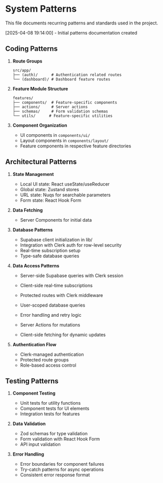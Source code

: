 # System Patterns

This file documents recurring patterns and standards used in the project.

[2025-04-08 19:14:00] - Initial patterns documentation created

## Coding Patterns

1. **Route Groups**
   ```plaintext
   src/app/
   ├── (auth)/      # Authentication related routes
   └── (dashboard)/ # Dashboard feature routes
   ```

2. **Feature Module Structure**
   ```plaintext
   features/
   ├── components/  # Feature-specific components
   ├── actions/     # Server actions
   ├── schemas/     # Form validation schemas
   └── utils/      # Feature-specific utilities
   ```

3. **Component Organization**
   - UI components in `components/ui/`
   - Layout components in `components/layout/`
   - Feature components in respective feature directories

## Architectural Patterns

1. **State Management**
   - Local UI state: React useState/useReducer
   - Global state: Zustand stores
   - URL state: Nuqs for searchable parameters
   - Form state: React Hook Form

2. **Data Fetching**
   - Server Components for initial data

4. **Database Patterns**
   - Supabase client initialization in lib/
   - Integration with Clerk auth for row-level security
   - Real-time subscription setup
   - Type-safe database queries

5. **Data Access Patterns**
   - Server-side Supabase queries with Clerk session
   - Client-side real-time subscriptions
   - Protected routes with Clerk middleware
   - User-scoped database queries
   - Error handling and retry logic

   - Server Actions for mutations
   - Client-side fetching for dynamic updates

3. **Authentication Flow**
   - Clerk-managed authentication
   - Protected route groups
   - Role-based access control

## Testing Patterns

1. **Component Testing**
   - Unit tests for utility functions
   - Component tests for UI elements
   - Integration tests for features

2. **Data Validation**
   - Zod schemas for type validation
   - Form validation with React Hook Form
   - API input validation

3. **Error Handling**
   - Error boundaries for component failures
   - Try-catch patterns for async operations
   - Consistent error response format